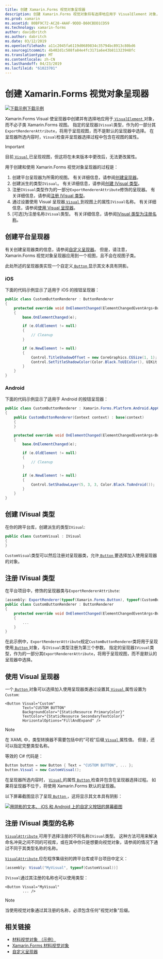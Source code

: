 ```yaml
---
title: 创建 Xamarin.Forms 视觉对象呈现器
description: 创建 Xamarin.Forms 视觉对象将有选择地应用于 VisualElement 对象，而不必子类 Xamarin.Forms 视图。
ms.prod: xamarin
ms.assetid: 80BF9C72-AC28-4AAF-9DDD-B60CBDD1CD59
ms.technology: xamarin-forms
author: davidbritch
ms.author: dabritch
ms.date: 03/12/2019
ms.openlocfilehash: a11c2045fa6119d0689834c35794bc8913c80bd6
ms.sourcegitcommit: 4b402d1c508fa84e4fc3171a6e43b811323948fc
ms.translationtype: MT
ms.contentlocale: zh-CN
ms.lasthandoff: 04/23/2019
ms.locfileid: "61023701"
---
```

# <a name="create-a-xamarinforms-visual-renderer"></a>创建 Xamarin.Forms 视觉对象呈现器

[![下载示例](~/media/shared/download.png)下载示例](https://developer.xamarin.com/samples/xamarin-forms/UserInterface/VisualDemos/)

Xamarin.Forms Visual 使呈现器中创建并有选择地应用于[ `VisualElement` ](xref:Xamarin.Forms.VisualElement)对象，而不必子类 Xamarin.Forms 视图。 指定的呈现器`IVisual`类型，作为的一部分其`ExportRendererAttribute`，将用于呈现视图，而不是默认的呈现器中选择。 在呈现器所选内容时，`Visual`检查并呈现器选择过程中包含在视图的属性。

> [!IMPORTANT]
> 目前[ `Visual` ](xref:Xamarin.Forms.VisualElement.Visual)已呈现视图，但这将在未来版本中更改后，无法更改属性。

用于创建和使用 Xamarin.Forms 视觉对象呈现器的过程是：

1. 创建平台呈现器为所需的视图。 有关详细信息，请参阅[创建呈现器](#create-platform-renderers)。
1. 创建派生的类型`IVisual`。 有关详细信息，请参阅[创建 IVisual 类型](#create-an-ivisual-type)。
1. 注册`IVisual`类型作为的一部分`ExportRendererAttribute`修饰的呈现器。 有关详细信息，请参阅[注册 IVisual 类型](#register-the-ivisual-type)。
1. 通过设置使用 Visual 呈现器[ `Visual` ](xref:Xamarin.Forms.VisualElement.Visual)到视图上的属性`IVisual`名称。 有关详细信息，请参阅[使用 Visual 呈现器](#consume-the-visual-renderer)。
1. [可选]为注册名称`IVisual`类型。 有关详细信息，请参阅[IVisual 类型为注册名称](#register-a-name-for-the-ivisual-type)。

## <a name="create-platform-renderers"></a>创建平台呈现器

有关创建呈现器类的信息，请参阅[自定义呈现器](~/xamarin-forms/app-fundamentals/custom-renderer/index.md)。 但是，请注意，Xamarin.Forms 视觉对象呈现器应用到一个视图，且不会在视图子类。

此处所述的呈现器类实现一个自定义[ `Button` ](xref:Xamarin.Forms.Button)显示其文本具有阴影。

### <a name="ios"></a>iOS

下面的代码示例显示了适用于 iOS 的按钮呈现器：

```csharp
public class CustomButtonRenderer : ButtonRenderer
{
    protected override void OnElementChanged(ElementChangedEventArgs<Button> e)
    {
        base.OnElementChanged(e);

        if (e.OldElement != null)
        {
            // Cleanup
        }

        if (e.NewElement != null)
        {
            Control.TitleShadowOffset = new CoreGraphics.CGSize(1, 1);
            Control.SetTitleShadowColor(Color.Black.ToUIColor(), UIKit.UIControlState.Normal);
        }
    }
}
```

### <a name="android"></a>Android

下面的代码示例显示了适用于 Android 的按钮呈现器：

```csharp
public class CustomButtonRenderer : Xamarin.Forms.Platform.Android.AppCompat.ButtonRenderer
{
    public CustomButtonRenderer(Context context) : base(context)
    {
    }

    protected override void OnElementChanged(ElementChangedEventArgs<Button> e)
    {
        base.OnElementChanged(e);

        if (e.OldElement != null)
        {
            // Cleanup
        }

        if (e.NewElement != null)
        {
            Control.SetShadowLayer(5, 3, 3, Color.Black.ToAndroid());
        }
    }
}
```

## <a name="create-an-ivisual-type"></a>创建 IVisual 类型

在你的跨平台库，创建派生的类型`IVisual`:

```csharp
public class CustomVisual : IVisual
{
}
```

`CustomVisual`类型可以然后注册对呈现器类，允许[ `Button` ](xref:Xamarin.Forms.Button)要选择加入使用呈现器的对象。

## <a name="register-the-ivisual-type"></a>注册 IVisual 类型

在平台项目中，修饰的呈现器类与`ExportRendererAttribute`:

```csharp
[assembly: ExportRenderer(typeof(Xamarin.Forms.Button), typeof(CustomButtonRenderer), new[] { typeof(CustomVisual) })]
public class CustomButtonRenderer : ButtonRenderer
{
    protected override void OnElementChanged(ElementChangedEventArgs<Button> e)
    {
        ...
    }
}
```

在此示例中，`ExportRendererAttribute`规定`CustomButtonRenderer`类将用于呈现使用[ `Button` ](xref:Xamarin.Forms.Button)对象，与`IVisual`类型注册为第三个参数。 指定的呈现器`IVisual`类型，作为的一部分其`ExportRendererAttribute`，将用于呈现视图，而不是默认的呈现器中选择。

## <a name="consume-the-visual-renderer"></a>使用 Visual 呈现器

一个[ `Button` ](xref:Xamarin.Forms.Button)对象可以选择加入使用呈现器类通过设置其[ `Visual` ](xref:Xamarin.Forms.VisualElement.Visual)属性设置为`Custom`:

```xaml
<Button Visual="Custom"
        Text="CUSTOM BUTTON"
        BackgroundColor="{StaticResource PrimaryColor}"
        TextColor="{StaticResource SecondaryTextColor}"
        HorizontalOptions="FillAndExpand" />
```

> [!NOTE]
> 在 XAML 中，类型转换器不需要包括中的"可视"后缀[ `Visual` ](xref:Xamarin.Forms.VisualElement.Visual)属性值。 但是，还可以指定完整类型名称。

等效的 C# 代码是：

```csharp
Button button = new Button { Text = "CUSTOM BUTTON", ... };
button.Visual = new CustomVisual();
```

在呈现器所选内容时， [ `Visual` ](xref:Xamarin.Forms.VisualElement.Visual)的属性[ `Button` ](xref:Xamarin.Forms.Button)检查并包含在呈现器选择过程。 如果将呈现器不位于，将使用 Xamarin.Forms 默认的呈现器。

以下屏幕截图显示了呈现[ `Button` ](xref:Xamarin.Forms.Button)，这将显示其文本具有阴影：

[![用阴影的文本、 iOS 和 Android 上的自定义按钮的屏幕截图](material-visual-images/custom-button.png "具有阴影的文本按钮")](material-visual-images/custom-button-large.png#lightbox)

## <a name="register-a-name-for-the-ivisual-type"></a>注册 IVisual 类型的名称

[ `VisualAttribute` ](xref:Xamarin.Forms.VisualAttribute)可用于选择注册的不同名称`IVisual`类型。 这种方法可用来解决命名冲突之间不同的可视库，或在其中你只是想要向视觉对象，请参阅的情况下通过不同于其类型名称的名称。

[ `VisualAttribute` ](xref:Xamarin.Forms.VisualAttribute)应在程序集级别的跨平台库或平台项目中定义：

```csharp
[assembly: Visual("MyVisual", typeof(CustomVisual))]
```

`IVisual`通过其注册的名称也可以使用类型：

```xaml
<Button Visual="MyVisual"
        ... />
```

> [!NOTE]
> 当使用视觉对象通过其注册的名称，必须包含任何"视觉对象"后缀。

## <a name="related-links"></a>相关链接

- [材料视觉对象 （示例）](https://developer.xamarin.com/samples/xamarin-forms/UserInterface/VisualDemos/)
- [Xamarin.Forms 材料视觉对象](material-visual.md)
- [自定义呈现器](~/xamarin-forms/app-fundamentals/custom-renderer/index.md)
